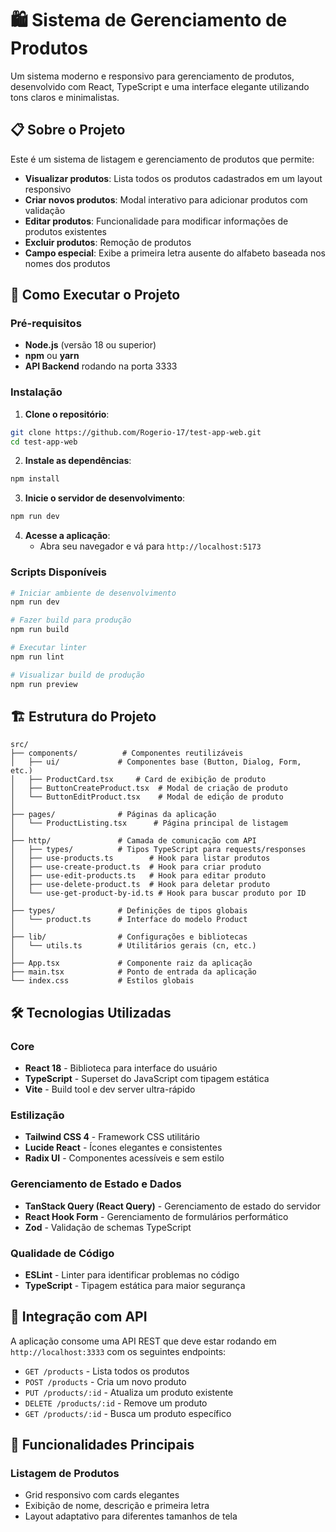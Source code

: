 # 🛍️ Sistema de Gerenciamento de Produtos

Um sistema moderno e responsivo para gerenciamento de produtos, desenvolvido com React, TypeScript e uma interface elegante utilizando tons claros e minimalistas.

## 📋 Sobre o Projeto

Este é um sistema de listagem e gerenciamento de produtos que permite:

- **Visualizar produtos**: Lista todos os produtos cadastrados em um layout responsivo
- **Criar novos produtos**: Modal interativo para adicionar produtos com validação
- **Editar produtos**: Funcionalidade para modificar informações de produtos existentes
- **Excluir produtos**: Remoção de produtos
- **Campo especial**: Exibe a primeira letra ausente do alfabeto baseada nos nomes dos produtos

## 🚀 Como Executar o Projeto

### Pré-requisitos

- **Node.js** (versão 18 ou superior)
- **npm** ou **yarn**
- **API Backend** rodando na porta 3333

### Instalação

1. **Clone o repositório**:
```bash
git clone https://github.com/Rogerio-17/test-app-web.git
cd test-app-web
```

2. **Instale as dependências**:
```bash
npm install
```

3. **Inicie o servidor de desenvolvimento**:
```bash
npm run dev
```

4. **Acesse a aplicação**:
   - Abra seu navegador e vá para `http://localhost:5173`

### Scripts Disponíveis

```bash
# Iniciar ambiente de desenvolvimento
npm run dev

# Fazer build para produção
npm run build

# Executar linter
npm run lint

# Visualizar build de produção
npm run preview
```

## 🏗️ Estrutura do Projeto

```
src/
├── components/          # Componentes reutilizáveis
│   ├── ui/             # Componentes base (Button, Dialog, Form, etc.)
│   ├── ProductCard.tsx     # Card de exibição de produto
│   ├── ButtonCreateProduct.tsx  # Modal de criação de produto
│   └── ButtonEditProduct.tsx    # Modal de edição de produto
│
├── pages/              # Páginas da aplicação
│   └── ProductListing.tsx      # Página principal de listagem
│
├── http/               # Camada de comunicação com API
│   ├── types/          # Tipos TypeScript para requests/responses
│   ├── use-products.ts        # Hook para listar produtos
│   ├── use-create-product.ts  # Hook para criar produto
│   ├── use-edit-products.ts   # Hook para editar produto
│   ├── use-delete-product.ts  # Hook para deletar produto
│   └── use-get-product-by-id.ts # Hook para buscar produto por ID
│
├── types/              # Definições de tipos globais
│   └── product.ts      # Interface do modelo Product
│
├── lib/                # Configurações e bibliotecas
│   └── utils.ts        # Utilitários gerais (cn, etc.)
│
├── App.tsx             # Componente raiz da aplicação
├── main.tsx            # Ponto de entrada da aplicação
└── index.css           # Estilos globais
```

## 🛠️ Tecnologias Utilizadas

### Core
- **React 18** - Biblioteca para interface do usuário
- **TypeScript** - Superset do JavaScript com tipagem estática
- **Vite** - Build tool e dev server ultra-rápido

### Estilização
- **Tailwind CSS 4** - Framework CSS utilitário
- **Lucide React** - Ícones elegantes e consistentes
- **Radix UI** - Componentes acessíveis e sem estilo

### Gerenciamento de Estado e Dados
- **TanStack Query (React Query)** - Gerenciamento de estado do servidor
- **React Hook Form** - Gerenciamento de formulários performático
- **Zod** - Validação de schemas TypeScript

### Qualidade de Código
- **ESLint** - Linter para identificar problemas no código
- **TypeScript** - Tipagem estática para maior segurança

## 🔗 Integração com API

A aplicação consome uma API REST que deve estar rodando em `http://localhost:3333` com os seguintes endpoints:

- `GET /products` - Lista todos os produtos
- `POST /products` - Cria um novo produto
- `PUT /products/:id` - Atualiza um produto existente
- `DELETE /products/:id` - Remove um produto
- `GET /products/:id` - Busca um produto específico

## 📱 Funcionalidades Principais

### Listagem de Produtos
- Grid responsivo com cards elegantes
- Exibição de nome, descrição e primeira letra
- Layout adaptativo para diferentes tamanhos de tela